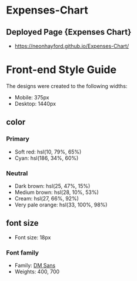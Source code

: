 # Expenses-Chart
## Deployed Page {Expenses Chart}
- https://neonhayford.github.io/Expenses-Chart/

# Front-end Style Guide

The designs were created to the following widths:

- Mobile: 375px
- Desktop: 1440px


## color
### Primary
- Soft red: hsl(10, 79%, 65%)
- Cyan: hsl(186, 34%, 60%)

### Neutral
- Dark brown: hsl(25, 47%, 15%)
- Medium brown: hsl(28, 10%, 53%)
- Cream: hsl(27, 66%, 92%)
- Very pale orange: hsl(33, 100%, 98%)


## font size
- Font size: 18px

### Font family

- Family: [DM Sans](https://fonts.google.com/specimen/DM+Sans)
- Weights: 400, 700

